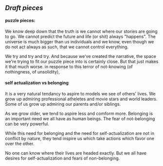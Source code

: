 ## _Draft pieces_

#### puzzle pieces:
We know deep down that the truth is we cannot where our stories are going to go. We cannot predict the future and life (or shit) always "happens".  The universe is much bigger than us individuals and we know, even though we do not act always as such, that we cannot control everything.
 
We try and try and try.  And because we've created the narrative, the space we're trying to fit our puzzle piece into is certainly close.  But that just makes it that much worse. 
in response to this terror of not-knowing (of nothingness, of unsolidity), 


#### self actualization vs belonging
It is a very natural tendancy to aspire to models we see of others' lives.  We grow up admiring professional atheletes and movie stars and world leaders.  Some of us grow up admiring our parents and/or siblings. 

As we grow older, we tend to aspire less and comform more.  Belonging is an important need we all have as human beings.  The fear of not-belonging can be very powerful.  

While this need for belonging and the need for self-actualization are not in conflict by nature, they tend inspire us which take actions which favor one over the other.  

No one can know where their lives are headed exactly.  But we all have desires for self-actualization and fears of non-belonging.
